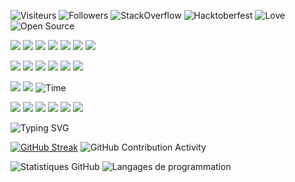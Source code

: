 <link rel="stylesheet" href="styles.css">

![Visiteurs](https://komarev.com/ghpvc/?username=enokseth&color=blueviolet&style=flat-square)
![Followers](https://img.shields.io/github/followers/enokseth?style=flat-square)
![StackOverflow](https://img.shields.io/badge/StackOverflow-helpful-orange?style=flat-square&logo=stackoverflow)
![Hacktoberfest](https://img.shields.io/badge/Hacktoberfest-%E2%9C%94-brightgreen?style=flat-square)
![Love](https://img.shields.io/badge/Made%20with-%E2%9D%A4-red?style=flat-square)
![Open Source](https://img.shields.io/badge/Open%20Source-%E2%9C%94-brightgreen?style=flat-square)



<img src="https://img.shields.io/badge/Kali-268BEE?style=for-the-badge&logo=kalilinux&logoColor=white"></img>
<img src="https://img.shields.io/badge/Ubuntu-E95420?style=for-the-badge&logo=ubuntu&logoColor=white"></img>
<img src="https://img.shields.io/badge/Android-3DDC84?style=for-the-badge&logo=android&logoColor=white"></img>
<img src="https://img.shields.io/badge/XDA--Developers-%23AC6E2F.svg?style=for-the-badge&logo=XDA-Developers&logoColor=white"></img>
<img src="https://img.shields.io/badge/iOS-000000?style=for-the-badge&logo=ios&logoColor=white"></img>
<img src="https://img.shields.io/badge/Linux-FCC624?style=for-the-badge&logo=linux&logoColor=black"></img>
<img src="https://img.shields.io/badge/-Stackoverflow-FE7A16?style=for-the-badge&logo=stack-overflow&logoColor=white"></img>

<img src="https://img.shields.io/badge/JavaScript-F7DF1E?style=for-the-badge&logo=javascript&logoColor=black"></img>
<img src="https://img.shields.io/badge/PHP-777BB4?style=for-the-badge&logo=php&logoColor=white"></img>
<img src="https://img.shields.io/badge/Python-3776AB?style=for-the-badge&logo=python&logoColor=white"></img>
<img src="https://img.shields.io/badge/Java-ED8B00?style=for-the-badge&logo=java&logoColor=white"></img>
<img src="https://img.shields.io/badge/perl-%2339457E.svg?style=for-the-badge&logo=perl&logoColor=white"></img>
<img src="https://img.shields.io/badge/mysql-%2300f.svg?style=for-the-badge&logo=mysql&logoColor=white"></img>

<img src="https://img.shields.io/badge/Krita-203759?style=for-the-badge&logo=krita&logoColor=EEF37B"></img>
<img src="https://img.shields.io/badge/Visual%20Studio%20Code-0078d7.svg?style=for-the-badge&logo=visual-studio-code&logoColor=white"></img>
![Time](https://img.shields.io/badge/Time-Now-blue?style=for-the-badge&logo=clock&logoColor=white)

<img src="https://img.shields.io/badge/DigitalOcean-%230167ff.svg?style=for-the-badge&logo=digitalOcean&logoColor=white"></img>
<img src="https://img.shields.io/badge/django-%23092E20.svg?style=for-the-badge&logo=django&logoColor=white"></img>
<img src="https://img.shields.io/badge/Flutter-%2302569B.svg?style=for-the-badge&logo=Flutter&logoColor=white"></img>
<img src="https://img.shields.io/badge/laravel-%23FF2D20.svg?style=for-the-badge&logo=laravel&logoColor=white"></img>
<img src="https://img.shields.io/badge/react-%2320232a.svg?style=for-the-badge&logo=react&logoColor=%2361DAFB"></img>
<img src="https://img.shields.io/badge/symfony-%23000000.svg?style=for-the-badge&logo=symfony&logoColor=white"></img>

![Typing SVG](https://readme-typing-svg.herokuapp.com?font=Fira+Code&size=22&duration=3000&pause=1000&color=F7768E&center=true&vCenter=true&width=435&lines=Reverse+Engineer+%7C+GSM+Enthusiast;Building+DracoNet+%F0%9F%90%89+;Radio+Recon+%7C+Modem+Unlock+Tools)

[![GitHub Streak](https://streak-stats.demolab.com/?user=enokseth&theme=tokyonight)](https://git.io/streak-stats)
![GitHub Contribution Activity](https://github-readme-activity-graph.cyclic.app/graph?username=enokseth&bg_color=FFFFFF&color=0066FF&line=0066FF&point=0066FF&area=true)





![Statistiques GitHub](https://github-readme-stats.vercel.app/api?username=enokseth&show_icons=true&count_private=true)
 ![Langages de programmation](https://github-readme-stats.vercel.app/api/top-langs/?username=enokseth&layout=compact&count_private=true)
      


